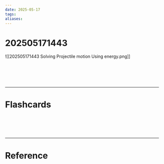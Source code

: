 ```yaml
---
date: 2025-05-17
tags: 
aliases:
---
```

# 202505171443

![[202505171443 Solving Projectile motion Using energy.png]]

# ‌
---
# Flashcards


# ‌
---
# Reference
